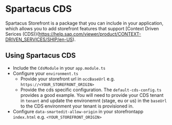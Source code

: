 # Spartacus CDS

Spartacus Storefront is a package that you can include in your application, which allows you to add storefront features that support [Context Driven Serices (CDS)}(https://help.sap.com/viewer/product/CONTEXT-DRIVEN_SERVICES/SHIP/en-US).

## Using Spartacus CDS

  * Include the `CdsModule` in your `app.module.ts`
  * Configure your `environment.ts`
    * Provide your storefront url in `occBaseUrl` e.g. `https://<YOUR_STOREFRONT_ORIGIN>`
    * Provide the cds specific configuration. The `default-cds-config.ts` provides a good example. You will need to provide your CDS tenant in `tenant` and update the environemnt (stage, eu or us) in the `baseUrl` to the CDS environment your tenant is provisioned in.
  * Configure `data-smartedit-allow-origin` in your storefrontapp `index.html` e.g. `<YOUR_STOREFRONT_ORIGIN>`